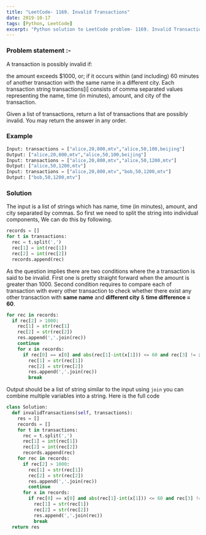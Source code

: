 ```yaml
---
title: "LeetCode- 1169. Invalid Transactions"
date: 2019-10-17
tags: [Python, LeetCode]
excerpt: "Python solution to LeetCode problem- 1169. Invalid Transactions"
---
```


### Problem statement :-
A transaction is possibly invalid if:

the amount exceeds $1000, or;
if it occurs within (and including) 60 minutes of another transaction with the same name in a different city.
Each transaction string transactions[i] consists of comma separated values representing the name, time (in minutes), amount, and city of the transaction.

Given a list of transactions, return a list of transactions that are possibly invalid.  You may return the answer in any order.

### Example
```python
Input: transactions = ["alice,20,800,mtv","alice,50,100,beijing"]
Output: ["alice,20,800,mtv","alice,50,100,beijing"]
Input: transactions = ["alice,20,800,mtv","alice,50,1200,mtv"]
Output: ["alice,50,1200,mtv"]
Input: transactions = ["alice,20,800,mtv","bob,50,1200,mtv"]
Output: ["bob,50,1200,mtv"]
```

### Solution
The input is a list of strings which has name, time (in minutes), amount, and city separated by commas. So first we need to split the string into individual components, We can do this by following.

```python
records = []
for t in transactions:
  rec = t.split(',')
  rec[1] = int(rec[1])
  rec[2] = int(rec[2])
  records.append(rec)
```
As the question implies there are two conditions where the a transaction is said to be invalid. First one is pretty straight forward when the amount is greater than 1000. Second condition requires to compare each of transaction with every other transaction to check whether there exist any other transaction with **same name** and **different city** & **time difference = 60**.

```python
for rec in records:
  if rec[2] > 1000:
    rec[1] = str(rec[1]
    rec[2] = str(rec[2])
    res.append(','.join(rec))
    continue
    for x in records:
      if rec[0] == x[0] and abs(rec[1]-int(x[1])) <= 60 and rec[3] != x[3]:
        rec[1] = str(rec[1])
        rec[2] = str(rec[2])
        res.append(','.join(rec))
        break
```

Output should be a list of string similar to the input using `join` you can combine multiple variables into a string. Here is the full code

```python
class Solution:
  def invalidTransactions(self, transactions):
    res = []
    records = []
    for t in transactions:
      rec = t.split(',')
      rec[1] = int(rec[1])
      rec[2] = int(rec[2])
      records.append(rec)
    for rec in records:
      if rec[2] > 1000:
        rec[1] = str(rec[1])
        rec[2] = str(rec[2])
        res.append(','.join(rec))
        continue
      for x in records:
        if rec[0] == x[0] and abs(rec[1]-int(x[1])) <= 60 and rec[3] != x[3]:
          rec[1] = str(rec[1])
          rec[2] = str(rec[2])
          res.append(','.join(rec))
          break
  return res
```
